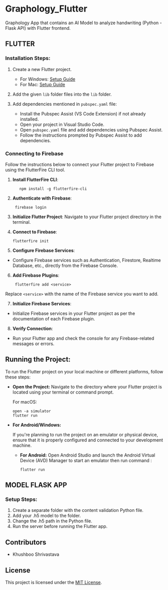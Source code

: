 # Graphology_Flutter

Graphology App that contains an AI Model to analyze handwriting (Python - Flask API) with Flutter frontend.

## FLUTTER

### Installation Steps:

1. Create a new Flutter project.
   - For Windows: [Setup Guide](https://medium.com/@m.yuvaraj2303/flutter-programming-for-android-with-vscode-instead-of-using-android-studio-in-windows-af20f2d67e81)
   - For Mac: [Setup Guide](https://wahyu-ehs.medium.com/setup-flutter-on-mac-with-vscode-editor-3b9653773e85)

2. Add the given `lib` folder files into the `lib` folder.

3. Add dependencies mentioned in `pubspec.yaml` file:
   - Install the Pubspec Assist (VS Code Extension) if not already installed.
   - Open your project in Visual Studio Code.
   - Open `pubspec.yaml` file and add dependencies using Pubspec Assist.
   - Follow the instructions prompted by Pubspec Assist to add dependencies.

### Connecting to Firebase

Follow the instructions below to connect your Flutter project to Firebase using the FlutterFire CLI tool.

1. **Install FlutterFire CLI**:

          npm install -g flutterfire-cli

2. **Authenticate with Firebase**:

        firebase login

   
3. **Initialize Flutter Project**:
Navigate to your Flutter project directory in the terminal.

4. **Connect to Firebase**:

       flutterfire init


5. **Configure Firebase Services**:
- Configure Firebase services such as Authentication, Firestore, Realtime Database, etc., directly from the Firebase Console.

6. **Add Firebase Plugins**:

        flutterfire add <service>

Replace `<service>` with the name of the Firebase service you want to add.

7. **Initialize Firebase Services**:
- Initialize Firebase services in your Flutter project as per the documentation of each Firebase plugin.

8. **Verify Connection**:
- Run your Flutter app and check the console for any Firebase-related messages or errors.

## **Running the Project:**

   To run the Flutter project on your local machine or different platforms, follow these steps:

   - **Open the Project:**
     Navigate to the directory where your Flutter project is located using your terminal or command prompt. 

     For macOS:
     ```
     open -a simulator
     flutter run
     ```

   - **For Android/Windows:**

     If you're planning to run the project on an emulator or physical device, ensure that it is properly configured and connected to your development machine.

     - **For Android:**
       Open Android Studio and launch the Android Virtual Device (AVD) Manager to start an emulator then run command :
       ```
       flutter run
       ```

## MODEL FLASK APP

### Setup Steps:

1. Create a separate folder with the content validation Python file.
2. Add your .h5 model to the folder.
3. Change the .h5 path in the Python file.
4. Run the server before running the Flutter app.

## Contributors

- Khushboo Shrivastava

## License

This project is licensed under the [MIT License](LICENSE).
